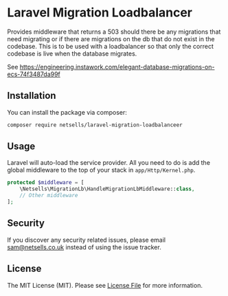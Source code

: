# Laravel Migration Loadbalancer

Provides middleware that returns a 503 should there be any migrations that need migrating or if there are migrations on the db that do not exist in the codebase. This is to be used with a loadbalancer so that only the correct codebase is live when the database migrates.

See https://engineering.instawork.com/elegant-database-migrations-on-ecs-74f3487da99f

## Installation

You can install the package via composer:

```bash
composer require netsells/laravel-migration-loadbalanceer
```

## Usage

Laravel will auto-load the service provider. All you need to do is add the global middleware to the top of your stack in `app/Http/Kernel.php`.

``` php
protected $middleware = [
    \Netsells\MigrationLb\HandleMigrationLbMiddleware::class,
    // Other middleware
];
```

## Security

If you discover any security related issues, please email sam@netsells.co.uk instead of using the issue tracker.

## License

The MIT License (MIT). Please see [License File](LICENSE.md) for more information.
